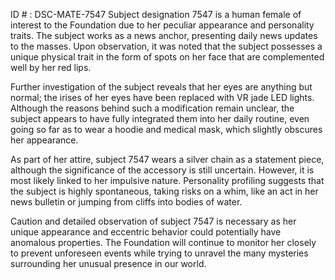 ID # : DSC-MATE-7547
Subject designation 7547 is a human female of interest to the Foundation due to her peculiar appearance and personality traits. The subject works as a news anchor, presenting daily news updates to the masses. Upon observation, it was noted that the subject possesses a unique physical trait in the form of spots on her face that are complemented well by her red lips. 

Further investigation of the subject reveals that her eyes are anything but normal; the irises of her eyes have been replaced with VR jade LED lights. Although the reasons behind such a modification remain unclear, the subject appears to have fully integrated them into her daily routine, even going so far as to wear a hoodie and medical mask, which slightly obscures her appearance. 

As part of her attire, subject 7547 wears a silver chain as a statement piece, although the significance of the accessory is still uncertain. However, it is most likely linked to her impulsive nature. Personality profiling suggests that the subject is highly spontaneous, taking risks on a whim, like an act in her news bulletin or jumping from cliffs into bodies of water. 

Caution and detailed observation of subject 7547 is necessary as her unique appearance and eccentric behavior could potentially have anomalous properties. The Foundation will continue to monitor her closely to prevent unforeseen events while trying to unravel the many mysteries surrounding her unusual presence in our world.